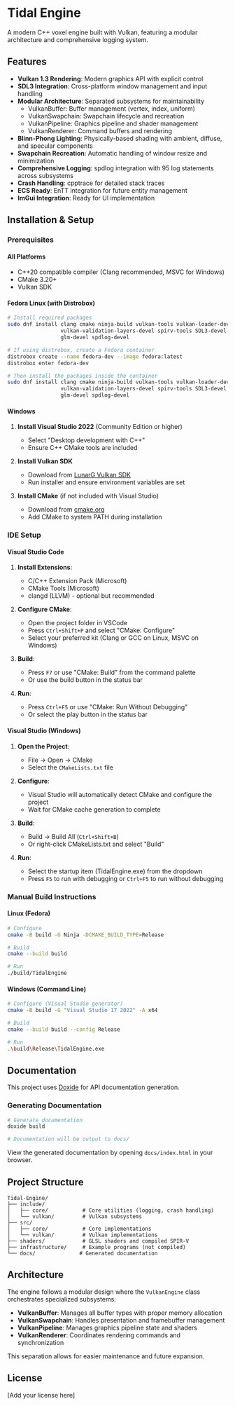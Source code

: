 # Tidal Engine

A modern C++ voxel engine built with Vulkan, featuring a modular architecture and comprehensive logging system.

## Features

- **Vulkan 1.3 Rendering**: Modern graphics API with explicit control
- **SDL3 Integration**: Cross-platform window management and input handling
- **Modular Architecture**: Separated subsystems for maintainability
  - VulkanBuffer: Buffer management (vertex, index, uniform)
  - VulkanSwapchain: Swapchain lifecycle and recreation
  - VulkanPipeline: Graphics pipeline and shader management
  - VulkanRenderer: Command buffers and rendering
- **Blinn-Phong Lighting**: Physically-based shading with ambient, diffuse, and specular components
- **Swapchain Recreation**: Automatic handling of window resize and minimization
- **Comprehensive Logging**: spdlog integration with 95 log statements across subsystems
- **Crash Handling**: cpptrace for detailed stack traces
- **ECS Ready**: EnTT integration for future entity management
- **ImGui Integration**: Ready for UI implementation

## Installation & Setup

### Prerequisites

#### All Platforms
- C++20 compatible compiler (Clang recommended, MSVC for Windows)
- CMake 3.20+
- Vulkan SDK

#### Fedora Linux (with Distrobox)

```bash
# Install required packages
sudo dnf install clang cmake ninja-build vulkan-tools vulkan-loader-devel \
                 vulkan-validation-layers-devel spirv-tools SDL3-devel \
                 glm-devel spdlog-devel

# If using distrobox, create a Fedora container
distrobox create --name fedora-dev --image fedora:latest
distrobox enter fedora-dev

# Then install the packages inside the container
sudo dnf install clang cmake ninja-build vulkan-tools vulkan-loader-devel \
                 vulkan-validation-layers-devel spirv-tools SDL3-devel \
                 glm-devel spdlog-devel
```

#### Windows

1. **Install Visual Studio 2022** (Community Edition or higher)
   - Select "Desktop development with C++"
   - Ensure C++ CMake tools are included

2. **Install Vulkan SDK**
   - Download from [LunarG Vulkan SDK](https://vulkan.lunarg.com/)
   - Run installer and ensure environment variables are set

3. **Install CMake** (if not included with Visual Studio)
   - Download from [cmake.org](https://cmake.org/download/)
   - Add CMake to system PATH during installation

### IDE Setup

#### Visual Studio Code

1. **Install Extensions**:
   - C/C++ Extension Pack (Microsoft)
   - CMake Tools (Microsoft)
   - clangd (LLVM) - optional but recommended

2. **Configure CMake**:
   - Open the project folder in VSCode
   - Press `Ctrl+Shift+P` and select "CMake: Configure"
   - Select your preferred kit (Clang or GCC on Linux, MSVC on Windows)

3. **Build**:
   - Press `F7` or use "CMake: Build" from the command palette
   - Or use the build button in the status bar

4. **Run**:
   - Press `Ctrl+F5` or use "CMake: Run Without Debugging"
   - Or select the play button in the status bar

#### Visual Studio (Windows)

1. **Open the Project**:
   - File → Open → CMake
   - Select the `CMakeLists.txt` file

2. **Configure**:
   - Visual Studio will automatically detect CMake and configure the project
   - Wait for CMake cache generation to complete

3. **Build**:
   - Build → Build All (`Ctrl+Shift+B`)
   - Or right-click CMakeLists.txt and select "Build"

4. **Run**:
   - Select the startup item (TidalEngine.exe) from the dropdown
   - Press `F5` to run with debugging or `Ctrl+F5` to run without debugging

### Manual Build Instructions

#### Linux (Fedora)

```bash
# Configure
cmake -B build -G Ninja -DCMAKE_BUILD_TYPE=Release

# Build
cmake --build build

# Run
./build/TidalEngine
```

#### Windows (Command Line)

```bash
# Configure (Visual Studio generator)
cmake -B build -G "Visual Studio 17 2022" -A x64

# Build
cmake --build build --config Release

# Run
.\build\Release\TidalEngine.exe
```

## Documentation

This project uses [Doxide](https://github.com/doxide/doxide) for API documentation generation.

### Generating Documentation

```bash
# Generate documentation
doxide build

# Documentation will be output to docs/
```

View the generated documentation by opening `docs/index.html` in your browser.

## Project Structure

```
Tidal-Engine/
├── include/
│   ├── core/           # Core utilities (logging, crash handling)
│   └── vulkan/         # Vulkan subsystems
├── src/
│   ├── core/           # Core implementations
│   └── vulkan/         # Vulkan implementations
├── shaders/            # GLSL shaders and compiled SPIR-V
├── infrastructure/     # Example programs (not compiled)
└── docs/              # Generated documentation
```

## Architecture

The engine follows a modular design where the `VulkanEngine` class orchestrates specialized subsystems:

- **VulkanBuffer**: Manages all buffer types with proper memory allocation
- **VulkanSwapchain**: Handles presentation and framebuffer management
- **VulkanPipeline**: Manages graphics pipeline state and shaders
- **VulkanRenderer**: Coordinates rendering commands and synchronization

This separation allows for easier maintenance and future expansion.

## License

[Add your license here]
